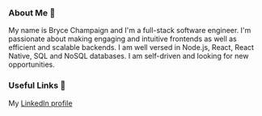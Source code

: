 ### About Me 👋
My name is Bryce Champaign and I'm a full-stack software engineer. I'm passionate about making engaging and intuitive frontends as well as efficient and scalable backends. I am well versed in Node.js, React, React Native, SQL and NoSQL databases. I am self-driven and looking for new opportunities.

### Useful Links 🔗
My [LinkedIn profile](https://www.linkedin.com/in/bryce-champaign)

<!--
**brycechampaign/brycechampaign** is a ✨ _special_ ✨ repository because its `README.md` (this file) appears on your GitHub profile.

Here are some ideas to get you started:

- 🔭 I’m currently working on ...
- 🌱 I’m currently learning ...
- 👯 I’m looking to collaborate on ...
- 🤔 I’m looking for help with ...
- 💬 Ask me about ...
- 📫 How to reach me: ...
- 😄 Pronouns: ...
- ⚡ Fun fact: ...
-->
